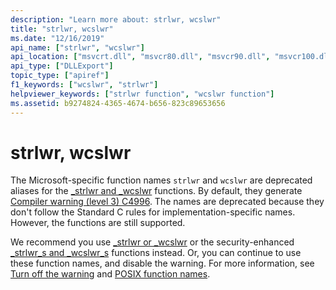 ```yaml
---
description: "Learn more about: strlwr, wcslwr"
title: "strlwr, wcslwr"
ms.date: "12/16/2019"
api_name: ["strlwr", "wcslwr"]
api_location: ["msvcrt.dll", "msvcr80.dll", "msvcr90.dll", "msvcr100.dll", "msvcr100_clr0400.dll", "msvcr110.dll", "msvcr110_clr0400.dll", "msvcr120.dll", "msvcr120_clr0400.dll", "ucrtbase.dll"]
api_type: ["DLLExport"]
topic_type: ["apiref"]
f1_keywords: ["wcslwr", "strlwr"]
helpviewer_keywords: ["strlwr function", "wcslwr function"]
ms.assetid: b9274824-4365-4674-b656-823c89653656
---
```

# strlwr, wcslwr

The Microsoft-specific function names `strlwr` and `wcslwr` are deprecated aliases for the [_strlwr and _wcslwr](strlwr-wcslwr-mbslwr-strlwr-l-wcslwr-l-mbslwr-l.md) functions. By default, they generate [Compiler warning (level 3) C4996](../../error-messages/compiler-warnings/compiler-warning-level-3-c4996.md). The names are deprecated because they don't follow the Standard C rules for implementation-specific names. However, the functions are still supported.

We recommend you use [_strlwr or _wcslwr](strlwr-wcslwr-mbslwr-strlwr-l-wcslwr-l-mbslwr-l.md) or the security-enhanced [_strlwr_s and _wcslwr_s](strlwr-s-strlwr-s-l-mbslwr-s-mbslwr-s-l-wcslwr-s-wcslwr-s-l.md) functions instead. Or, you can continue to use these function names, and disable the warning. For more information, see [Turn off the warning](../../error-messages/compiler-warnings/compiler-warning-level-3-c4996.md#turn-off-the-warning) and [POSIX function names](../../error-messages/compiler-warnings/compiler-warning-level-3-c4996.md#posix-function-names).
